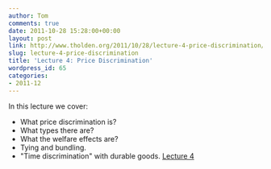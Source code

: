 ```yaml
---
author: Tom
comments: true
date: 2011-10-28 15:28:00+00:00
layout: post
link: http://www.tholden.org/2011/10/28/lecture-4-price-discrimination/
slug: lecture-4-price-discrimination
title: 'Lecture 4: Price Discrimination'
wordpress_id: 65
categories:
- 2011-12
---
```


In this lecture we cover:  


  * What price discrimination is?
  * What types there are?
  * What the welfare effects are?
  * Tying and bundling.
  * "Time discrimination" with durable goods.
[Lecture 4](http://www.scribd.com/doc/70668724/Lecture-4)
